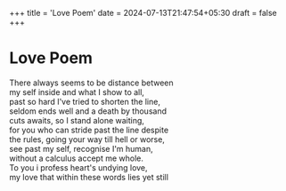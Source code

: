 +++
title = 'Love Poem'
date = 2024-07-13T21:47:54+05:30
draft = false 
+++

# Love Poem

There always seems to be distance between\
my self inside and what I show to all,\
past so hard I've tried to shorten the line,\
seldom ends well and a death by thousand\
cuts awaits, so I stand alone waiting,\
for you who can stride past the line despite\
the rules, going your way till hell or worse,\
see past my self, recognise I'm human,\
without a calculus accept me whole.\
To you i profess heart's undying love,\
my love that within these words lies yet still
